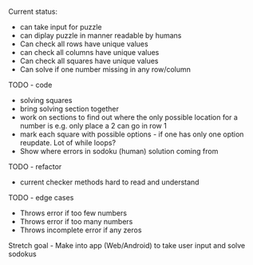 
Current status:
 - can take input for puzzle
 - can diplay puzzle in manner readable by humans
 - Can check all rows have unique values
 - can check all columns have unique values
 - Can check all squares have unique values
 - Can solve if one number missing in any row/column

TODO - code
- solving squares
- bring solving section together
- work on sections to find out where the only possible location for a number is e.g. only place a 2 can go in row 1
- mark each square with possible options - if one has only one option reupdate. Lot of while loops?
- Show where errors in sodoku (human) solution coming from

TODO - refactor
- current checker methods hard to read and understand
  
TODO - edge cases
- Throws error if too few numbers
- Throws error if too many numbers
- Throws incomplete error if any zeros
  
Stretch goal - Make into app (Web/Android) to take user input and solve sodokus

